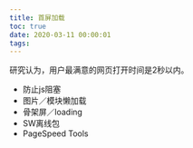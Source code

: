 ```yaml
---
title: 首屏加载
toc: true
date: 2020-03-11 00:00:01
tags:
---
```


研究认为，用户最满意的网页打开时间是2秒以内。
* 防止js阻塞
* 图片／模块懒加载
* 骨架屏／loading
* SW离线包
* PageSpeed Tools
